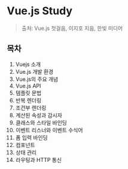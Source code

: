 # Vue.js Study

> 출처: Vue.js 첫걸음, 이지호 지음, 한빛 미디어

## 목차

1. Vuejs 소개
2. Vue.js 개발 환경
3. Vue.js의 주요 개념
4. Vue.js API
5. 템플릿 문법
6. 반복 렌더링
7. 조건부 렌더링
8. 계산된 속성과 감시자
9. 클래스와 스타일 바인딩
10. 이벤트 리스너와 이벤트 수식어
11. 폼 입력 바인딩
12. 컴포넌트
13. 상태 관리
14. 라우팅과 HTTP 통신
